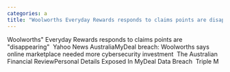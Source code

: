 ```yaml
---
categories: a
title: "Woolworths Everyday Rewards responds to claims points are disappearing  Yahoo News Australia"
---
```

Woolworths" Everyday Rewards responds to claims points are "disappearing"&nbsp;&nbsp;Yahoo News AustraliaMyDeal breach: Woolworths says online marketplace needed more cybersecurity investment&nbsp;&nbsp;The Australian Financial ReviewPersonal Details Exposed In MyDeal Data Breach&nbsp;&nbsp;Triple M